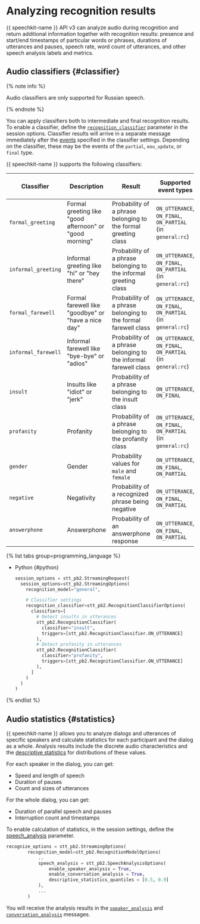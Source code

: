 # Analyzing recognition results

{{ speechkit-name }} API v3 can analyze audio during recognition and return additional information together with recognition results: presence and start/end timestamps of particular words or phrases, durations of utterances and pauses, speech rate, word count of utterances, and other speech analysis labels and metrics.

## Audio classifiers {#classifier}

{% note info %}

Audio classifiers are only supported for Russian speech.

{% endnote %}

You can apply classifiers both to intermediate and final recognition results. To enable a classifier, define the [`recognition_classifier`](../stt-v3/api-ref/grpc/stt_service.md#RecognitionClassifierOptions) parameter in the session options. Classifier results will arrive in a separate message immediately after the [events](../stt-v3/api-ref/grpc/stt_service.md#StreamingResponse) specified in the classifier settings. Depending on the classifier, these may be the events of the `partial`, `eou_update`, or `final` type.

{{ speechkit-name }} supports the following classifiers:

| Classifier | Description | Result | Supported event types | Support in model versions |
|---|---|---|---|---|
| `formal_greeting` | Formal greeting like "good afternoon" or "good morning" | Probability of a phrase belonging to the formal greeting class | `ON_UTTERANCE`, `ON_FINAL`, `ON_PARTIAL` (in `general:rc`) | `general:rc`, `general` |
| `informal_greeting` | Informal greeting like "hi" or "hey there" | Probability of a phrase belonging to the informal greeting class | `ON_UTTERANCE`, `ON_FINAL`, `ON_PARTIAL` (in `general:rc`) | `general:rc`, `general` |
| `formal_farewell` | Formal farewell like "goodbye" or "have a nice day" | Probability of a phrase belonging to the formal farewell class | `ON_UTTERANCE`, `ON_FINAL`, `ON_PARTIAL` (in `general:rc`) | `general:rc`, `general` |
| `informal_farewell` | Informal farewell like "bye-bye" or "adios" | Probability of a phrase belonging to the informal farewell class | `ON_UTTERANCE`, `ON_FINAL`, `ON_PARTIAL` (in `general:rc`) | `general:rc`, `general` |
| `insult` | Insults like "idiot" or "jerk" | Probability of a phrase belonging to the insult class | `ON_UTTERANCE`, `ON_FINAL` | `ON_UTTERANCE`, `ON_FINAL`, `ON_PARTIAL` (in `general:rc`) |
| `profanity` | Profanity | Probability of a phrase belonging to the profanity class | `ON_UTTERANCE`, `ON_FINAL`, `ON_PARTIAL` (in `general:rc`) | `general:rc`, `general` |
| `gender` | Gender | Probability values for `male` and `female` | `ON_UTTERANCE`, `ON_FINAL`, `ON_PARTIAL` | `general:rc`, `general` |
| `negative` | Negativity | Probability of a recognized phrase being negative | `ON_UTTERANCE`, `ON_FINAL`, `ON_PARTIAL` | `general:rc`, `general` |
| `answerphone` | Answerphone | Probability of an answerphone response | `ON_UTTERANCE`, `ON_FINAL`, `ON_PARTIAL` | `general:rc`, `general` |

{% list tabs group=programming_language %}

- Python {#python}

   ```python
   session_options = stt_pb2.StreamingRequest(
     session_options=stt_pb2.StreamingOptions(
       recognition_model="general",

       # Classifier settings
       recognition_classifier=stt_pb2.RecognitionClassifierOptions(
         classifiers=[
           # Detect insults in utterances
           stt_pb2.RecognitionClassifier(
             classifier="insult",
             triggers=[stt_pb2.RecognitionClassifier.ON_UTTERANCE]
           ),
           # Detect profanity in utterances
           stt_pb2.RecognitionClassifier(
             classifier="profanity",
             triggers=[stt_pb2.RecognitionClassifier.ON_UTTERANCE]
           ),
         ]
       )
     )
   )
   ```

{% endlist %}


## Audio statistics {#statistics}

{{ speechkit-name }} allows you to analyze dialogs and utterances of specific speakers and calculate statistics for each participant and the dialog as a whole. Analysis results include the discrete audio characteristics and the [descriptive statistics](../stt-v3/api-ref/grpc/stt_service.md#DescriptiveStatistics) for distributions of these values.

For each speaker in the dialog, you can get:

* Speed and length of speech
* Duration of pauses
* Count and sizes of utterances

For the whole dialog, you can get:

* Duration of parallel speech and pauses
* Interruption count and timestamps

To enable calculation of statistics, in the session settings, define the [speech_analysis](../stt-v3/api-ref/grpc/stt_service.md#SpeechAnalysisOptions) parameter.

```python
recognize_options = stt_pb2.StreamingOptions(
        recognition_model=stt_pb2.RecognitionModelOptions(
            ..
            speech_analysis = stt_pb2.SpeechAnalysisOptions(
                enable_speaker_analysis = True,
                enable_conversation_analysis = True,
                descriptive_statistics_quantiles = [0.5, 0.9]
            ),
            ...
        )
```

You will receive the analysis results in the [`speaker_analysis`](../stt-v3/api-ref/grpc/stt_service.md#SpeakerAnalysis) and [`conversation_analysis`](../stt-v3/api-ref/grpc/stt_service.md#ConversationAnalysis) messages.


